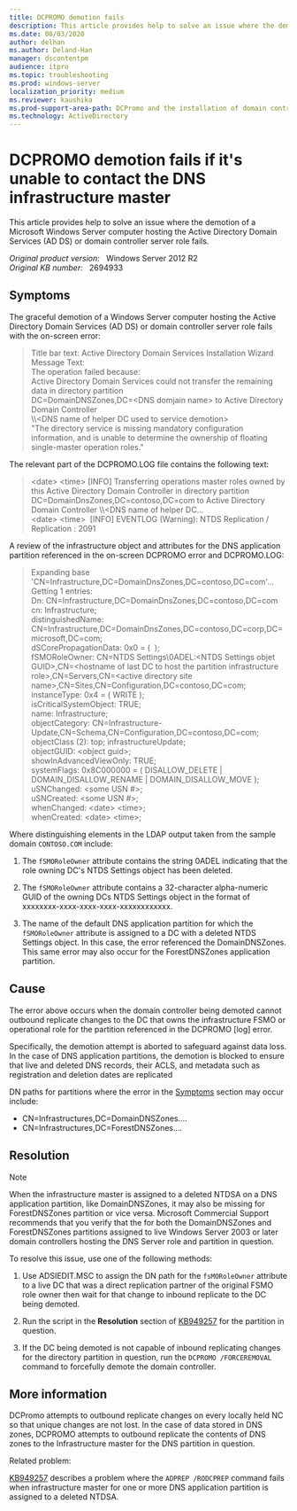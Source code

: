 ```yaml
---
title: DCPROMO demotion fails
description: This article provides help to solve an issue where the demotion of a Microsoft Windows Server computer hosting the Active Directory Domain Services (AD DS) or domain controller server role fails.
ms.date: 08/03/2020
author: delhan
ms.author: Deland-Han
manager: dscontentpm
audience: itpro
ms.topic: troubleshooting
ms.prod: windows-server
localization_priority: medium
ms.reviewer: kaushika
ms.prod-support-area-path: DCPromo and the installation of domain controllers
ms.technology: ActiveDirectory
---
```

# DCPROMO demotion fails if it's unable to contact the DNS infrastructure master

This article provides help to solve an issue where the demotion of a Microsoft Windows Server computer hosting the Active Directory Domain Services (AD DS) or domain controller server role fails.

_Original product version:_ &nbsp; Windows Server 2012 R2  
_Original KB number:_ &nbsp; 2694933

## Symptoms

The graceful demotion of a Windows Server computer hosting the Active Directory Domain Services (AD DS) or domain controller server role fails with the on-screen error:

> Title bar text: Active Directory Domain Services Installation Wizard  
> Message Text:  
> The operation failed because:  
> Active Directory Domain Services could not transfer the remaining data in directory partition  
> DC=DomainDNSZones,DC=\<DNS domjain name> to Active Directory Domain Controller  
> \\\\\<DNS name of helper DC used to service demotion>  
> "The directory service is missing mandatory configuration information, and is unable to determine the ownership of floating single-master operation roles."

The relevant part of the DCPROMO.LOG file contains the following text:

> \<date> \<time> [INFO] Transferring operations master roles owned by this Active Directory Domain Controller in directory partition  
> DC=DomainDnsZones,DC=contoso,DC=com to Active Directory Domain Controller \\\\<DNS name of helper DC...  
> \<date> \<time>  [INFO] EVENTLOG (Warning): NTDS Replication / Replication : 2091

A review of the infrastructure object and attributes for the DNS application partition referenced in the on-screen DCPROMO error and DCPROMO.LOG:

> Expanding base 'CN=Infrastructure,DC=DomainDnsZones,DC=contoso,DC=com'...  
Getting 1 entries:  
Dn: CN=Infrastructure,DC=DomainDnsZones,DC=contoso,DC=com  
cn: Infrastructure;  
distinguishedName: CN=Infrastructure,DC=DomainDnsZones,DC=contoso,DC=corp,DC=microsoft,DC=com;  
dSCorePropagationData: 0x0 = (  );  
fSMORoleOwner: CN=NTDS Settings\0ADEL:\<NTDS Settings objet GUID>,CN=\<hostname of last DC to host the partition infrastructure role>,CN=Servers,CN=\<active directory site name>,CN=Sites,CN=Configuration,DC=contoso,DC=com;  
instanceType: 0x4 = ( WRITE );  
isCriticalSystemObject: TRUE;  
name: Infrastructure;  
objectCategory: CN=Infrastructure-Update,CN=Schema,CN=Configuration,DC=contoso,DC=com;  
objectClass (2): top; infrastructureUpdate;  
objectGUID: \<object guid>;  
showInAdvancedViewOnly: TRUE;  
systemFlags: 0x8C000000 = ( DISALLOW_DELETE | DOMAIN_DISALLOW_RENAME | DOMAIN_DISALLOW_MOVE );  
uSNChanged: \<some USN #>;  
uSNCreated: \<some USN #>;  
whenChanged: \<date> \<time>;  
whenCreated: \<date> \<time>;  

Where distinguishing elements in the LDAP output taken from the sample domain `CONTOSO.COM` include:

1. The `fSMORoleOwner` attribute contains the string 0ADEL indicating that the role owning DC's NTDS Settings object has been deleted.

2. The `fSMORoleOwner` attribute contains a 32-character alpha-numeric GUID of the owning DCs NTDS Settings object in the format of xxxxxxxx-xxxx-xxxx-xxxx-xxxxxxxxxxxx.

3. The name of the default DNS application partition for which the `fSMORoleOwner` attribute is assigned to a DC with a deleted NTDS Settings object. In this case, the error referenced the DomainDNSZones. This same error may also occur for the ForestDNSZones application partition.

## Cause

The error above occurs when the domain controller being demoted cannot outbound replicate changes to the DC that owns the infrastructure FSMO or operational role for the partition referenced in the DCPROMO [log] error.

Specifically, the demotion attempt is aborted to safeguard against data loss. In the case of DNS application partitions, the demotion is blocked to ensure that live and deleted DNS records, their ACLS, and metadata such as registration and deletion dates are replicated

DN paths for partitions where the error in the [Symptoms](#symptoms) section may occur include:

- CN=Infrastructures,DC=DomainDNSZones....
- CN=Infrastructures,DC=ForestDNSZones....

## Resolution

> [!NOTE]
> When the infrastructure master is assigned to a deleted NTDSA on a DNS application partition, like DomainDNSZones, it may also be missing for ForestDNSZones partition or vice versa. Microsoft Commercial Support recommends that you verify that the for both the DomainDNSZones and ForestDNSZones partitions assigned to live Windows Server 2003 or later domain controllers hosting the DNS Server role and partition in question.

To resolve this issue, use one of the following methods:

1. Use ADSIEDIT.MSC to assign the DN path for the `fsMORoleOwner` attribute to a live DC that was a direct replication partner of the original FSMO role owner then wait for that change to inbound replicate to the DC being demoted.

2. Run the script in the **Resolution** section of [KB949257](https://support.microsoft.com/help/949257) for the partition in question.

3. If the DC being demoted is not capable of inbound replicating changes for the directory partition in question, run the `DCPROMO /FORCEREMOVAL` command to forcefully demote the domain controller.

## More information

DCPromo attempts to outbound replicate changes on every locally held NC so that unique changes are not lost. In the case of data stored in DNS zones, DCPROMO attempts to outbound replicate the contents of DNS zones to the Infrastructure master for the DNS partition in question.

Related problem:

[KB949257](https://support.microsoft.com/kb/949257) describes a problem where the `ADPREP /RODCPREP` command fails when infrastructure master for one or more DNS application partition is assigned to a deleted NTDSA.
